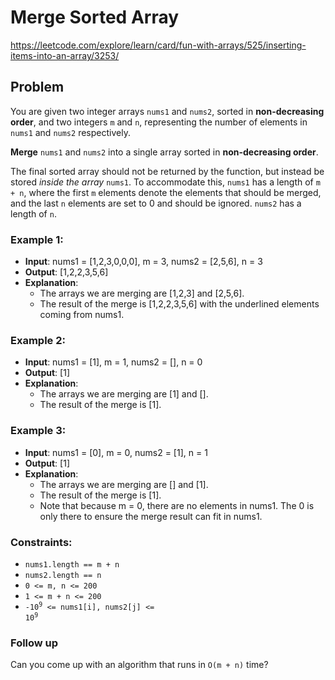 # Merge Sorted Array

https://leetcode.com/explore/learn/card/fun-with-arrays/525/inserting-items-into-an-array/3253/

## Problem

You are given two integer arrays `nums1` and `nums2`, sorted in **non-decreasing order**, and two integers `m` and `n`, representing the number of elements in `nums1` and `nums2` respectively. <br />

**Merge** `nums1` and `nums2` into a single array sorted in **non-decreasing order**. <br />

The final sorted array should not be returned by the function, but instead be stored _inside the array_ `nums1`. To accommodate this, `nums1` has a length of `m + n`, where the first `m` elements denote the elements that should be merged, and the last `n` elements are set to 0 and should be ignored. `nums2` has a length of `n`.

### Example 1:

- **Input**: nums1 = [1,2,3,0,0,0], m = 3, nums2 = [2,5,6], n = 3
- **Output**: [1,2,2,3,5,6]
- **Explanation**:
  - The arrays we are merging are [1,2,3] and [2,5,6].
  - The result of the merge is [1,2,2,3,5,6] with the underlined elements coming from nums1.

### Example 2:

- **Input**: nums1 = [1], m = 1, nums2 = [], n = 0
- **Output**: [1]
- **Explanation**:
  - The arrays we are merging are [1] and [].
  - The result of the merge is [1].

### Example 3:

- **Input**: nums1 = [0], m = 0, nums2 = [1], n = 1
- **Output**: [1]
- **Explanation**:
  - The arrays we are merging are [] and [1].
  - The result of the merge is [1].
  - Note that because m = 0, there are no elements in nums1. The 0 is only there to ensure the merge result can fit in nums1.

### Constraints:

- `nums1.length == m + n`
- `nums2.length == n`
- `0 <= m, n <= 200`
- `1 <= m + n <= 200`
- <code>-10<sup>9</sup> <= nums1[i], nums2[j] <= 10<sup>9</sup></code>

### Follow up

Can you come up with an algorithm that runs in `O(m + n)` time?

